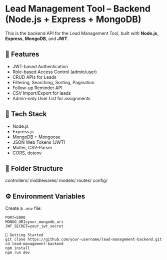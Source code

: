 # Lead Management Tool – Backend (Node.js + Express + MongoDB)

This is the backend API for the Lead Management Tool, built with **Node.js**, **Express**, **MongoDB**, and **JWT**.

## 📁 Features
- JWT-based Authentication
- Role-based Access Control (admin/user)
- CRUD APIs for Leads
- Filtering, Searching, Sorting, Pagination
- Follow-up Reminder API
- CSV Import/Export for leads
- Admin-only User List for assignments

## 🚀 Tech Stack
- Node.js
- Express.js
- MongoDB + Mongoose
- JSON Web Tokens (JWT)
- Multer, CSV-Parser
- CORS, dotenv

## 🧩 Folder Structure
controllers/
middlewares/
models/
routes/
config/


## ⚙️ Environment Variables

Create a `.env` file:
```env
PORT=5000
MONGO_URI=your_mongodb_uri
JWT_SECRET=your_jwt_secret

🚀 Getting Started
git clone https://github.com/your-username/lead-management-backend.git
cd lead-management-backend
npm install
npm run dev

